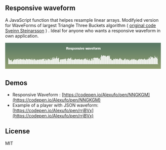 ## Responsive waveform

A JavaScript function that helpes resample linear arrays. Modifyied version for WaveForms of largest Triangle Three Buckets algorithm ( [original code Sveinn Steinarsson](https://github.com/sveinn-steinarsson/flot-downsample)  )
 . Ideal for anyone who wants a responsive waveform in own application.

![Responsive-waveform](https://github.com/Alexufo/Responsive-waveform/raw/master/2018-07-22_19-53-42.png "")


## Demos

* Responsive Waveform : [https://codepen.io/Alexufo/pen/NNGKGM](https://codepen.io/Alexufo/pen/NNGKGM)
* Example of a player with JSON waveform: [https://codepen.io/Alexufo/pen/rrjBVx](https://codepen.io/Alexufo/pen/rrjBVx)
 
## License

MIT

